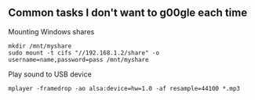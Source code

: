 Common tasks I don't want to g00gle each time
---------------------------------------------

Mounting Windows shares
```
mkdir /mnt/myshare
sudo mount -t cifs "//192.168.1.2/share" -o username=name,password=pass /mnt/myshare
```

Play sound to USB device
```
mplayer -framedrop -ao alsa:device=hw=1.0 -af resample=44100 *.mp3
```
